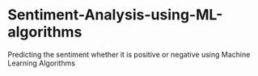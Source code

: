 # Sentiment-Analysis-using-ML-algorithms
Predicting the sentiment whether it is positive or negative using Machine Learning Algorithms

